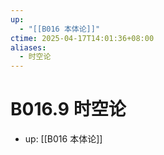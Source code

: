 ```yaml
---
up:
  - "[[B016 本体论]]"
ctime: 2025-04-17T14:01:36+08:00
aliases:
  - 时空论
---
```


# B016.9 时空论

- up: [[B016 本体论]]
